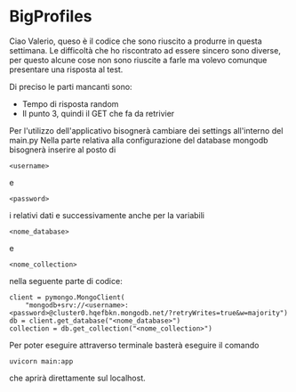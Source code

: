# BigProfiles

Ciao Valerio, queso è il codice che sono riuscito a produrre in questa settimana.
Le difficoltà che ho riscontrato ad essere sincero sono diverse, per questo alcune cose non sono riuscite a farle ma volevo
comunque presentare una risposta al test.

Di preciso le parti mancanti sono:
- Tempo di risposta random
- Il punto 3, quindi il GET che fa da retrivier

Per l'utilizzo dell'applicativo bisognerà cambiare dei settings all'interno del main.py
Nella parte relativa alla configurazione del database mongodb bisognerà inserire al posto di 

```
<username>
```

e 

```
<password>
```

i relativi dati e successivamente anche per la variabili 

```
<nome_database>
```

e 

```
<nome_collection>
```

nella seguente parte di codice:

```
client = pymongo.MongoClient(
    "mongodb+srv://<username>:<password>@cluster0.hqefbkn.mongodb.net/?retryWrites=true&w=majority")
db = client.get_database("<nome_database>")
collection = db.get_collection("<nome_collection>")
```

Per poter eseguire attraverso terminale basterà eseguire il comando

```
uvicorn main:app
```

che aprirà direttamente sul localhost.

